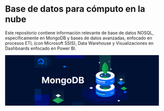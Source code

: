 # Base de datos para cómputo en la nube

Este repositorio contiene información relevante de base de datos NOSQL, específicamente en MongoDB y bases de datos avanzadas, enfocado en procesos ETL (con Microsoft SSIS), Data Warehouse y Visualizaciones en Dashboards enfocado en Power BI. 

![MongoDB](./img/MangoDB.png)